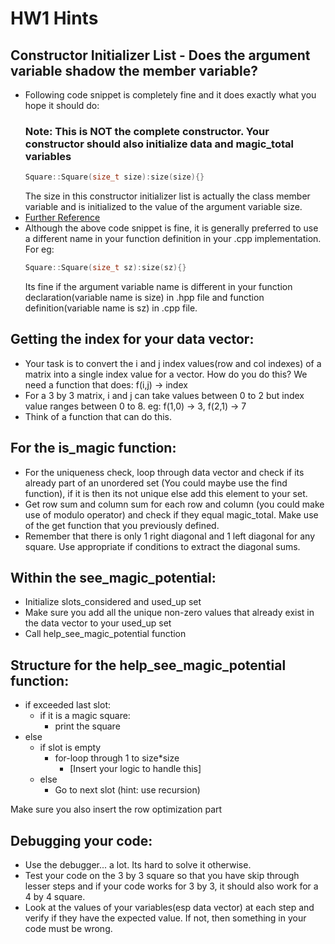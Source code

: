 # HW1 Hints

## Constructor Initializer List - Does the argument variable shadow the member variable?
- Following code snippet is completely fine and it does exactly what you hope it should do:
  ### Note: This is NOT the complete constructor. Your constructor should also initialize data and magic_total variables
  ```c++
  Square::Square(size_t size):size(size){}
  ```
  The size in this constructor initializer list is actually the class member variable and is initialized to the value of the argument variable size.
- [Further Reference](https://stackoverflow.com/questions/6185020/initializing-member-variables-using-the-same-name-for-constructor-arguments-as-f)
- Although the above code snippet is fine, it is generally preferred to use a different name in your function definition in your .cpp implementation. For eg:
  ```c++
  Square::Square(size_t sz):size(sz){}
  ```
  Its fine if the argument variable name is different in your function declaration(variable name is size) in .hpp file and function definition(variable name is sz) in .cpp file.

## Getting the index for your data vector:
- Your task is to convert the i and j index values(row and col indexes) of a matrix into a single index value for a vector. How do you do this? We need a function that does: f(i,j) -> index
- For a 3 by 3 matrix, i and j can take values between 0 to 2 but index value ranges between 0 to 8. eg: f(1,0) -> 3, f(2,1) -> 7
- Think of a function that can do this.

## For the is_magic function:
- For the uniqueness check, loop through data vector and check if its already part of an unordered set (You could maybe use the find function), if it is then its not unique else add this element to your set.
- Get row sum and column sum for each row and column (you could make use of modulo operator) and check if they equal magic_total. Make use of the get function that you previously defined.
- Remember that there is only 1 right diagonal and 1 left diagonal for any square. Use appropriate if conditions to extract the diagonal sums.

## Within the see_magic_potential:
- Initialize slots_considered and used_up set
- Make sure you add all the unique non-zero values that already exist in the data vector to your used_up set
- Call help_see_magic_potential function

## Structure for the help_see_magic_potential function:
- if exceeded last slot:
  - if it is a magic square:
    - print the square
- else
  - if slot is empty
    - for-loop through 1 to size*size
      - [Insert your logic to handle this]
  - else
    - Go to next slot (hint: use recursion)

Make sure you also insert the row optimization part

## Debugging your code:
- Use the debugger... a lot. Its hard to solve it otherwise.
- Test your code on the 3 by 3 square so that you have skip through lesser steps and if your code works for 3 by 3, it should also work for a 4 by 4 square.
- Look at the values of your variables(esp data vector) at each step and verify if they have the expected value. If not, then something in your code must be wrong.
